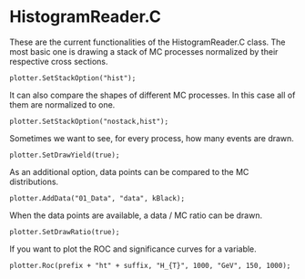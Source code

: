 # HistogramReader.C

These are the current functionalities of the HistogramReader.C class. The most basic one is drawing a stack of MC processes normalized by their respective cross sections.

    plotter.SetStackOption("hist");

It can also compare the shapes of different MC processes. In this case all of them are normalized to one.

    plotter.SetStackOption("nostack,hist");

Sometimes we want to see, for every process, how many events are drawn.

    plotter.SetDrawYield(true);

As an additional option, data points can be compared to the MC distributions.

    plotter.AddData("01_Data", "data", kBlack);

When the data points are available, a data / MC ratio can be drawn.

    plotter.SetDrawRatio(true);

If you want to plot the ROC and significance curves for a variable.

    plotter.Roc(prefix + "ht" + suffix, "H_{T}", 1000, "GeV", 150, 1000);

